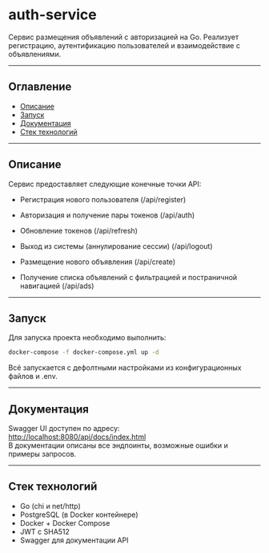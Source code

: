 # auth-service

Сервис размещения объявлений с авторизацией на Go.
Реализует регистрацию, аутентификацию пользователей и взаимодействие с объявлениями.

---

## Оглавление

- [Описание](#описание)
- [Запуск](#запуск)
- [Документация](#документация)
- [Стек технологий](#стек-технологий)

---

## Описание

Сервис предоставляет следующие конечные точки API:

- Регистрация нового пользователя (/api/register)

- Авторизация и получение пары токенов (/api/auth)

- Обновление токенов (/api/refresh)

- Выход из системы (аннулирование сессии) (/api/logout)

- Размещение нового объявления (/api/create)

- Получение списка объявлений с фильтрацией и постраничной навигацией (/api/ads)

---

## Запуск

Для запуска проекта необходимо выполнить:

```bash
docker-compose -f docker-compose.yml up -d
```
Всё запускается с дефолтными настройками из конфигурационных файлов и .env.

---

## Документация
Swagger UI доступен по адресу:  
[http://localhost:8080/api/docs/index.html](http://localhost:8080/api/docs/index.html)  
В документации описаны все эндпоинты, возможные ошибки и примеры запросов.

---

## Стек технологий
- Go (chi и net/http)
- PostgreSQL (в Docker контейнере)
- Docker + Docker Compose
- JWT с SHA512
- Swagger для документации API
